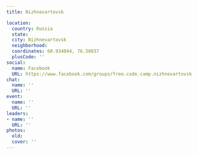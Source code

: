 ```yaml
---
title: Nizhnevartovsk

location:
  country: Russia
  state: 
  city: Nizhnevartovsk
  neighborhood: 
  coordinates: 60.934044, 76.58037
  plusCode: ''
social:
  name: Facebook
  URL: https://www.facebook.com/groups/free.code.camp.nizhnevartovsk
chat:
  name: ''
  URL: ''
event:
  name: ''
  URL: ''
leaders:
- name: ''
  URL: ''
photos:
  old: 
  cover: ''
---
```


